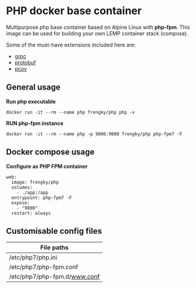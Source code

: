# PHP docker base container

Multipurpose php base container based on Alpine Linux with **php-fpm**.
This image can be used for building your own LEMP container stack (compose).

Some of the must-have extensions included here are:
* [grpc](https://github.com/grpc/grpc/tree/master/src/php)
* [protobuf](https://pecl.php.net/package/protobuf)
* [pcov](https://github.com/krakjoe/pcov)

## General usage
**Run php executable**
```
docker run -it --rm --name php frengky/php php -v
```

**RUN php-fpm instance**
```
docker run -it --rm --name php -p 9000:9000 frengky/php php-fpm7 -F
```

## Docker compose usage
**Configure as PHP FPM container**
```
web:
  image: frengky/php
  volumes:
    - ./app:/app
  entrypoint: php-fpm7 -F
  expose:
    - "9000"
  restart: always
```

## Customisable config files
| File paths |
|---|
|/etc/php7/php.ini|
|/etc/php7/php-fpm.conf|
|/etc/php7/php-fpm.d/www.conf|
